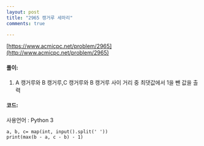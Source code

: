 ```yaml
---
layout: post
title: "2965 캥거루 세마리"
comments: true

---
```

[https://www.acmicpc.net/problem/2965](http://www.acmicpc.net/problem/2965)

#### **풀이:**
1. A 캥거루와 B 캥거루,C 캥거루와 B 캥거루 사이 거리 중 최댓값에서 1을 뺀 값을 출력

#### **코드:**
사용언어 : Python 3
```
a, b, c= map(int, input().split(' '))
print(max(b - a, c - b) - 1)
```